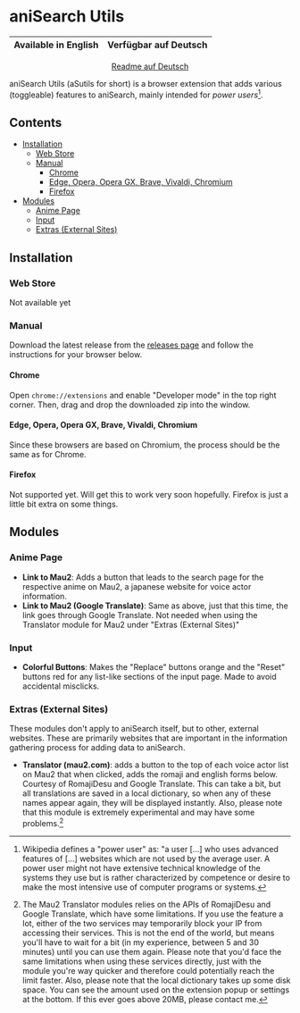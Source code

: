 # aniSearch Utils

| Available in English | Verfügbar auf Deutsch |
|----------------------|-----------------------|

<div align="center">
  <a href="https://github.com/OfficialCRUGG/anisearch-utils/blob/main/README.de.md">Readme auf Deutsch</a>
</div>

aniSearch Utils (aSutils for short) is a browser extension that adds various (toggleable) features to aniSearch, mainly intended for *power users*[^1].

## Contents

- [Installation](#installation)
  - [Web Store](#web-store)
  - [Manual](#manual)
    - [Chrome](#chrome)
    - [Edge, Opera, Opera GX, Brave, Vivaldi, Chromium](#edge-opera-opera-gx-brave-vivaldi-chromium)
    - [Firefox](#firefox)
- [Modules](#modules)
  - [Anime Page](#anime-page)
  - [Input](#input)
  - [Extras (External Sites)](#extras-external-sites)

## Installation

### Web Store

Not available yet

### Manual

Download the latest release from the [releases page](https://github.com/OfficialCRUGG/anisearch-utils/releases) and follow the instructions for your browser below.

#### Chrome

Open `chrome://extensions` and enable "Developer mode" in the top right corner. Then, drag and drop the downloaded zip into the window.

#### Edge, Opera, Opera GX, Brave, Vivaldi, Chromium

Since these browsers are based on Chromium, the process should be the same as for Chrome.

#### Firefox

Not supported yet. Will get this to work very soon hopefully. Firefox is just a little bit extra on some things.

## Modules

### Anime Page

- **Link to Mau2**: Adds a button that leads to the search page for the respective anime on Mau2, a japanese website for voice actor information.
- **Link to Mau2 (Google Translate)**: Same as above, just that this time, the link goes through Google Translate. Not needed when using the Translator module for Mau2 under "Extras (External Sites)"

### Input

- **Colorful Buttons**: Makes the "Replace" buttons orange and the "Reset" buttons red for any list-like sections of the input page. Made to avoid accidental misclicks.

### Extras (External Sites)

These modules don't apply to aniSearch itself, but to other, external websites. These are primarily websites that are important in the information gathering process for adding data to aniSearch.

- **Translator (mau2.com)**: adds a button to the top of each voice actor list on Mau2 that when clicked, adds the romaji and english forms below. Courtesy of RomajiDesu and Google Translate. This can take a bit, but all translations are saved in a local dictionary, so when any of these names appear again, they will be displayed instantly. Also, please note that this module is extremely experimental and may have some problems.[^2]

[^1]: Wikipedia defines a "power user" as: "a user [...] who uses advanced features of [...] websites which are not used by the average user. A power user might not have extensive technical knowledge of the systems they use but is rather characterized by competence or desire to make the most intensive use of computer programs or systems.

[^2]: The Mau2 Translator modules relies on the APIs of RomajiDesu and Google Translate, which have some limitations. If you use the feature a lot, either of the two services may temporarily block your IP from accessing their services. This is not the end of the world, but means you'll have to wait for a bit (in my experience, between 5 and 30 minutes) until you can use them again. Please note that you'd face the same limitations when using these services directly, just with the module you're way quicker and therefore could potentially reach the limit faster. Also, please note that the local dictionary takes up some disk space. You can see the amount used on the extension popup or settings at the bottom. If this ever goes above 20MB, please contact me.
